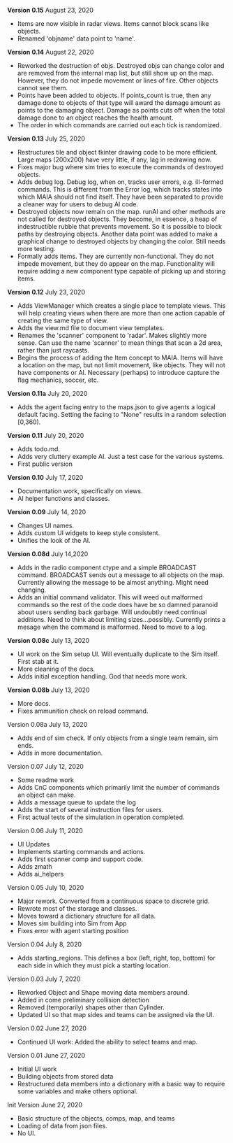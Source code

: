 **Version 0.15**
August 23, 2020
- Items are now visible in radar views. Items cannot block scans like objects.
- Renamed 'objname' data point to 'name'.

**Version 0.14**
August 22, 2020
- Reworked the destruction of objs. Destroyed objs can change color and are removed from the internal map list, but still show up on the map. However, they do not impede movement or lines of fire. Other objects cannot see them.
- Points have been added to objects. If points_count is true, then any damage done to objects of that type will award the damage amount as points to the damaging object. Damage as points cuts off when the total damage done to an object reaches the health amount.
- The order in which commands are carried out each tick is randomized.

**Version 0.13**
July 25, 2020
- Restructures tile and object tkinter drawing code to be more efficient. Large maps (200x200) have very little, if any, lag in redrawing now.
- Fixes major bug where sim tries to execute the commands of destroyed objects.
- Adds debug log. Debug log, when on, tracks user errors, e.g. ill-formed commands. This is different from the Error log, which tracks states into which MAIA should not find itself. They have been separated to provide a cleaner way for users to debug AI code.
- Destroyed objects now remain on the map. runAI and other methods are not called for destroyed objects. They become, in essence, a heap of indestructible rubble that prevents movement. So it is possible to block paths by destroying objects. Another data point was added to make a graphical change to destroyed objects by changing the color. Still needs more testing.
- Formally adds items. They are currently non-functional. They do not impede movement, but they do appear on the map. Functionality will require adding a new component type capable of picking up and storing items.

**Version 0.12**
July 23, 2020
- Adds ViewManager which creates a single place to template views. This will help creating views when there are more than one action capable of creating the same type of view.
- Adds the view.md file to document view templates.
- Renames the 'scanner' component to 'radar'. Makes slightly more sense. Can use the name 'scanner' to mean things that scan a 2d area, rather than just raycasts.
- Begins the process of adding the Item concept to MAIA. Items will have a location on the map, but not limit movement, like objects. They will not have components or AI. Necessary (perhaps) to introduce capture the flag mechanics, soccer, etc.

**Version 0.11a**
July 20, 2020
- Adds the agent facing entry to the maps.json to give agents a logical default facing. Setting the facing to "None" results in a random selection [0,360).

**Version 0.11**
July 20, 2020
- Adds todo.md.
- Adds very cluttery example AI. Just a test case for the various systems.
- First public version

**Version 0.10**
July 17, 2020
- Documentation work, specifically on views.
- AI helper functions and classes.

**Version 0.09**
July 14, 2020
- Changes UI names.
- Adds custom UI widgets to keep style consistent.
- Unifies the look of the AI.

**Version 0.08d**
July 14,2020
- Adds in the radio component ctype and a simple BROADCAST command. BROADCAST sends out a message to all objects on the map. Currently allowing the message to be almost anything. Might need changing.
- Adds an initial command validator. This will weed out malformed commands so the rest of the code does have be so damned paranoid about users sending back garbage. Will undoubtly need continual additions. Need to think about limiting sizes...possibly. Currently prints a mesage when the command is malformed. Need to move to a log.

**Version 0.08c**
July 13, 2020
- UI work on the Sim setup UI. Will eventually duplicate to the Sim itself. First stab at it.
- More cleaning of the docs.
- Adds initial exception handling. God that needs more work.

**Version 0.08b**
July 13, 2020
- More docs.
- Fixes ammunition check on reload command.

Version 0.08a
July 13, 2020
- Adds end of sim check. If only objects from a single team remain, sim ends.
- Adds in more documentation.

Version 0.07
July 12, 2020
- Some readme work
- Adds CnC components which primarily limit the number of commands an object can make.
- Adds a message queue to update the log
- Adds the start of several instruction files for users.
- First actual tests of the simulation in operation completed.

Version 0.06
July 11, 2020
- UI Updates
- Implements starting commands and actions.
- Adds first scanner comp and support code.
- Adds zmath
- Adds ai_helpers

Version 0.05
July 10, 2020
- Major rework. Converted from a continuous space to discrete grid. 
- Rewrote most of the storage and classes. 
- Moves toward a dictionary structure for all data.
- Moves sim building into Sim from App
- Fixes error with agent starting position

Version 0.04
July 8, 2020
- Adds starting_regions. This defines a box (left, right, top, bottom) for each
side in which they must pick a starting location.

Version 0.03
July 7, 2020
- Reworked Object and Shape moving data members around.
- Added in come preliminary collision detection
- Removed (temporarily) shapes other than Cylinder.
- Updated UI so that map sides and teams can be assigned via the UI.

Version 0.02
June 27, 2020
- Continued UI work: Added the ability to select teams and map.

Version 0.01
June 27, 2020
- Initial UI work
- Building objects from stored data
- Restructured data members into a dictionary with a basic way to require some
    variables and make others optional.

Init Version
June 27, 2020
- Basic structure of the objects, comps, map, and teams
- Loading of data from json files.
- No UI.